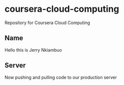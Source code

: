 # coursera-cloud-computing
Repository for Coursera Cloud Computing

## Name

Hello this is Jerry Nkiambuo 


## Server

Now pushing and pulling code to our production server